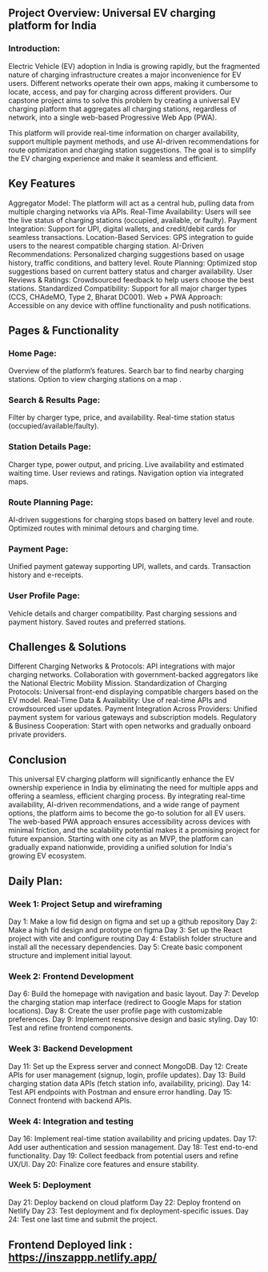 ## Project Overview: Universal EV charging platform for India

### Introduction:

Electric Vehicle (EV) adoption in India is growing rapidly, but the fragmented nature of charging infrastructure creates a major inconvenience for EV users. Different networks operate their own apps, making it cumbersome to locate, access, and pay for charging across different providers. Our capstone project aims to solve this problem by creating a universal EV charging platform that aggregates all charging stations, regardless of network, into a single web-based Progressive Web App (PWA).

This platform will provide real-time information on charger availability, support multiple payment methods, and use AI-driven recommendations for route optimization and charging station suggestions. The goal is to simplify the EV charging experience and make it seamless and efficient.

## Key Features
Aggregator Model: The platform will act as a central hub, pulling data from multiple charging networks via APIs.
Real-Time Availability: Users will see the live status of charging stations (occupied, available, or faulty).
Payment Integration: Support for UPI, digital wallets, and credit/debit cards for seamless transactions.
Location-Based Services: GPS integration to guide users to the nearest compatible charging station.
AI-Driven Recommendations: Personalized charging suggestions based on usage history, traffic conditions, and battery level.
Route Planning: Optimized stop suggestions based on current battery status and charger availability.
User Reviews & Ratings: Crowdsourced feedback to help users choose the best stations.
Standardized Compatibility: Support for all major charger types (CCS, CHAdeMO, Type 2, Bharat DC001).
Web + PWA Approach: Accessible on any device with offline functionality and push notifications.

## Pages & Functionality

### Home Page:
Overview of the platform’s features.
Search bar to find nearby charging stations.
Option to view charging stations on a map .

### Search & Results Page:
Filter by charger type, price, and availability.
Real-time station status (occupied/available/faulty).

### Station Details Page:
Charger type, power output, and pricing.
Live availability and estimated waiting time.
User reviews and ratings.
Navigation option via integrated maps.

### Route Planning Page:
AI-driven suggestions for charging stops based on battery level and route.
Optimized routes with minimal detours and charging time.

### Payment Page:
Unified payment gateway supporting UPI, wallets, and cards.
Transaction history and e-receipts.

### User Profile Page:
Vehicle details and charger compatibility.
Past charging sessions and payment history.
Saved routes and preferred stations.

## Challenges & Solutions

Different Charging Networks & Protocols:
API integrations with major charging networks.
Collaboration with government-backed aggregators like the National Electric Mobility Mission.
Standardization of Charging Protocols:
Universal front-end displaying compatible chargers based on the EV model.
Real-Time Data & Availability:
Use of real-time APIs and crowdsourced user updates.
Payment Integration Across Providers:
Unified payment system for various gateways and subscription models.
Regulatory & Business Cooperation:
Start with open networks and gradually onboard private providers.

## Conclusion

This universal EV charging platform will significantly enhance the EV ownership experience in India by eliminating the need for multiple apps and offering a seamless, efficient charging process. By integrating real-time availability, AI-driven recommendations, and a wide range of payment options, the platform aims to become the go-to solution for all EV users. The web-based PWA approach ensures accessibility across devices with minimal friction, and the scalability potential makes it a promising project for future expansion. Starting with one city as an MVP, the platform can gradually expand nationwide, providing a unified solution for India's growing EV ecosystem.

## Daily Plan:

### Week 1: Project Setup and wireframing

Day 1: Make a low fid design on figma and set up a github repository
Day 2: Make a high fid design and prototype on figma
Day 3: Set up the React project with vite and configure routing
Day 4: Establish folder structure and install all the necessary dependencies.
Day 5: Create basic component structure and implement initial layout.

### Week 2: Frontend Development
Day 6: Build the homepage with navigation and basic layout.
Day 7: Develop the charging station map interface (redirect to Google Maps for station locations).
Day 8: Create the user profile page with customizable preferences.
Day 9: Implement responsive design and basic styling.
Day 10: Test and refine frontend components.


### Week 3: Backend Development
Day 11: Set up the Express server and connect MongoDB.
Day 12: Create APIs for user management (signup, login, profile updates).
Day 13:  Build charging station data APIs (fetch station info, availability, pricing).
Day 14: Test API endpoints with Postman and ensure error handling.
Day 15: Connect frontend with backend APIs.

### Week 4: Integration and testing 
Day 16: Implement real-time station availability and pricing updates.
Day 17: Add user authentication and session management.
Day 18: Test end-to-end functionality.
Day 19: Collect feedback from potential users and refine UX/UI.
Day 20: Finalize core features and ensure stability.

### Week 5: Deployment 
Day 21: Deploy backend on cloud platform
Day 22: Deploy frontend on Netlify
Day 23: Test deployment and fix deployment-specific issues.
Day 24: Test one last time and submit the project.


## Frontend Deployed link : https://inszappp.netlify.app/
